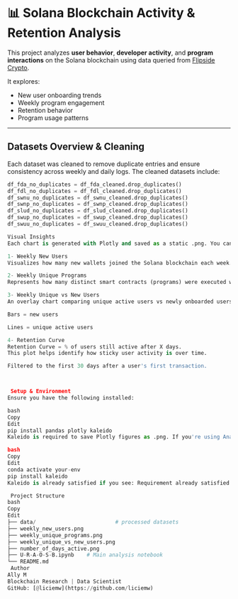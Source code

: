 # 📊 Solana Blockchain Activity & Retention Analysis 

This project analyzes **user behavior**, **developer activity**, and **program interactions** on the Solana blockchain using data queried from [Flipside Crypto](https://flipsidecrypto.xyz/).

It explores:
- New user onboarding trends
- Weekly program engagement
- Retention behavior
- Program usage patterns

---

##  Datasets Overview & Cleaning

Each dataset was cleaned to remove duplicate entries and ensure consistency across weekly and daily logs. The cleaned datasets include:

```python
df_fda_no_duplicates = df_fda_cleaned.drop_duplicates()
df_fdl_no_duplicates = df_fdl_cleaned.drop_duplicates()
df_swnu_no_duplicates = df_swnu_cleaned.drop_duplicates()
df_swnp_no_duplicates = df_swnp_cleaned.drop_duplicates()
df_slud_no_duplicates = df_slud_cleaned.drop_duplicates()
df_swup_no_duplicates = df_swup_cleaned.drop_duplicates()
df_swuu_no_duplicates = df_swuu_cleaned.drop_duplicates()

Visual Insights
Each chart is generated with Plotly and saved as a static .png. You can regenerate them in your Jupyter notebook.

1️- Weekly New Users
Visualizes how many new wallets joined the Solana blockchain each week.

2️- Weekly Unique Programs
Represents how many distinct smart contracts (programs) were executed weekly, indicating development and usage trends.

3️- Weekly Unique vs New Users
An overlay chart comparing unique active users vs newly onboarded users each week.

Bars = new users

Lines = unique active users

4️- Retention Curve
Retention Curve = % of users still active after X days.
This plot helps identify how sticky user activity is over time.

Filtered to the first 30 days after a user's first transaction.



 Setup & Environment
Ensure you have the following installed:

bash
Copy
Edit
pip install pandas plotly kaleido
Kaleido is required to save Plotly figures as .png. If you're using Anaconda:

bash
Copy
Edit
conda activate your-env
pip install kaleido
Kaleido is already satisfied if you see: Requirement already satisfied: kaleido in ...

 Project Structure
bash
Copy
Edit
├── data/                         # processed datasets
├── weekly_new_users.png
├── weekly_unique_programs.png
├── weekly_unique_vs_new_users.png
├── number_of_days_active.png
├── U-R-A-O-S-B.ipynb    # Main analysis notebook
└── README.md
 Author
Ally M
Blockchain Research | Data Scientist 
GitHub: [@liciemw](https://github.com/liciemw)


